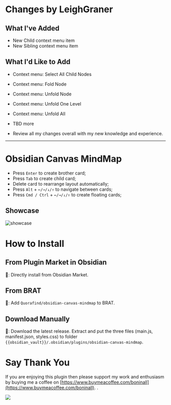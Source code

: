 # Changes by LeighGraner

## What I've Added
- New Child context menu item
- New Sibling context menu item

## What I'd Like to Add
- Context menu: Select All Child Nodes
- Context menu: Fold Node
- Context menu: Unfold Node
- Context menu: Unfold One Level
- Context menu: Unfold All
- TBD more

- Review all my changes overall with my new knowledge and experience.

----------

# Obsidian Canvas MindMap

- Press `Enter` to create brother card;
- Press `Tab` to create child card;
- Delete card to rearrange layout automatically;
- Press `Alt` + `←/→/↓/↑` to navigate between cards;
- Press `Cmd / Ctrl` + `←/→/↓/↑` to create floating cards;

## Showcase

![showcase](https://raw.githubusercontent.com/Quorafind/obsidian-canvas-mindmap/master/showcase.gif)

# How to Install

## From Plugin Market in Obsidian

💜: Directly install from Obsidian Market.

## From BRAT

🚗: Add `Quorafind/obsidian-canvas-mindmap` to BRAT.

## Download Manually

🚚: Download the latest release. Extract and put the three files (main.js, manifest.json, styles.css) to
folder `{{obsidian_vault}}/.obsidian/plugins/obsidian-canvas-mindmap`.

# Say Thank You

If you are enjoying this plugin then please support my work and enthusiasm by buying me a coffee
on [https://www.buymeacoffee.com/boninall](https://www.buymeacoffee.com/boninall).
.

<a href="https://www.buymeacoffee.com/boninall"><img src="https://img.buymeacoffee.com/button-api/?text=Buy me a coffee&emoji=&slug=boninall&button_colour=6495ED&font_colour=ffffff&font_family=Lato&outline_colour=000000&coffee_colour=FFDD00"></a>
